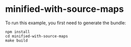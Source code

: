 # minified-with-source-maps

To run this example, you first need to generate the bundle:

```
npm install
cd minified-with-source-maps
make build
```
